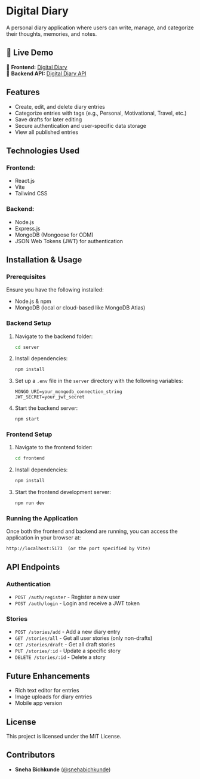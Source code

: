 # Digital Diary

A personal diary application where users can write, manage, and categorize their thoughts, memories, and notes.

## 🚀 Live Demo
🔗 **Frontend:** [Digital Diary](https://digital-diary-sneha.netlify.app/)  
🔗 **Backend API:** [Digital Diary API](https://digitaldiary-vkw0.onrender.com/)  


## Features
- Create, edit, and delete diary entries
- Categorize entries with tags (e.g., Personal, Motivational, Travel, etc.)
- Save drafts for later editing
- Secure authentication and user-specific data storage
- View all published entries

## Technologies Used
### Frontend:
- React.js
- Vite
- Tailwind CSS

### Backend:
- Node.js
- Express.js
- MongoDB (Mongoose for ODM)
- JSON Web Tokens (JWT) for authentication

## Installation & Usage

### Prerequisites
Ensure you have the following installed:
- Node.js & npm
- MongoDB (local or cloud-based like MongoDB Atlas)

### Backend Setup
1. Navigate to the backend folder:
   ```sh
   cd server
   ```
2. Install dependencies:
   ```sh
   npm install
   ```
3. Set up a `.env` file in the `server` directory with the following variables:
   ```env
   MONGO_URI=your_mongodb_connection_string
   JWT_SECRET=your_jwt_secret
   ```
4. Start the backend server:
   ```sh
   npm start
   ```

### Frontend Setup
1. Navigate to the frontend folder:
   ```sh
   cd frontend
   ```
2. Install dependencies:
   ```sh
   npm install
   ```
3. Start the frontend development server:
   ```sh
   npm run dev
   ```

### Running the Application
Once both the frontend and backend are running, you can access the application in your browser at:
```
http://localhost:5173  (or the port specified by Vite)
```

## API Endpoints
### Authentication
- `POST /auth/register` - Register a new user
- `POST /auth/login` - Login and receive a JWT token

### Stories
- `POST /stories/add` - Add a new diary entry
- `GET /stories/all` - Get all user stories (only non-drafts)
- `GET /stories/draft` - Get all draft stories
- `PUT /stories/:id` - Update a specific story
- `DELETE /stories/:id` - Delete a story

## Future Enhancements
- Rich text editor for entries
- Image uploads for diary entries
- Mobile app version

## License
This project is licensed under the MIT License.

## Contributors
- **Sneha Bichkunde** ([@snehabichkunde](https://github.com/snehabichkunde))

